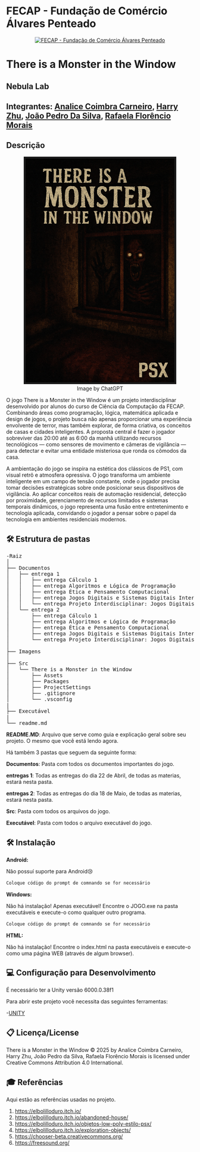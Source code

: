 # FECAP - Fundação de Comércio Álvares Penteado

<p align="center">
<a href= "https://www.fecap.br/"><img src="https://github.com/user-attachments/assets/aed2b4ff-9c3d-4cdf-83da-2aa277a53f82" alt="FECAP - Fundação de Comércio Álvares Penteado" border="0"></a>
</p>

# There is a Monster in the Window

## Nebula Lab

## Integrantes: <a href="https://www.linkedin.com/in/victorbarq/">Analice Coimbra Carneiro</a>, <a href="https://www.linkedin.com/in/victorbarq/">Harry Zhu</a>, <a href="https://www.linkedin.com/in/victorbarq/">João Pedro Da Silva</a>, <a href="https://www.linkedin.com/in/victorbarq/">Rafaela Florêncio Morais</a>

## Descrição

<p align="center">
  <img src="imagens/Capa do jogo.png" 
       alt="There is a Monster in the Window" 
       border="5" 
       width="400">
  <br>
  Image by ChatGPT
</p>


<p>
  O jogo There is a Monster in the Window é um projeto interdisciplinar desenvolvido por alunos do curso de Ciência da Computação da FECAP. Combinando áreas como programação, lógica, matemática aplicada e design de jogos, o projeto busca não apenas proporcionar uma experiência envolvente de terror, mas também explorar, de forma criativa, os conceitos de casas e cidades inteligentes. A proposta central é fazer o jogador sobreviver das 20:00 até as 6:00 da manhã utilizando recursos tecnológicos — como sensores de movimento e câmeras de vigilância — para detectar e evitar uma entidade misteriosa que ronda os cômodos da casa.

  A ambientação do jogo se inspira na estética dos clássicos de PS1, com visual retrô e atmosfera opressiva. O jogo transforma um ambiente inteligente em um campo de tensão constante, onde o jogador precisa tomar decisões estratégicas sobre onde posicionar seus dispositivos de vigilância. Ao aplicar conceitos reais de automação residencial, detecção por proximidade, gerenciamento de recursos limitados e sistemas temporais dinâmicos, o jogo representa uma fusão entre entretenimento e tecnologia aplicada, convidando o jogador a pensar sobre o papel da tecnologia em ambientes residenciais modernos.
</p>

## 🛠 Estrutura de pastas

<pre>
-Raiz
│
├── Documentos
│   ├── entrega 1
│   │   ├── entrega Cálculo 1
│   │   ├── entrega Algoritmos e Lógica de Programação
│   │   ├── entrega Ética e Pensamento Computacional
│   │   ├── entrega Jogos Digitais e Sistemas Digitais Interativos
│   │   └── entrega Projeto Interdisciplinar: Jogos Digitais - Jogo Executável
│   └── entrega 2
│       ├── entrega Cálculo 1
│       ├── entrega Algoritmos e Lógica de Programação
│       ├── entrega Ética e Pensamento Computacional
│       ├── entrega Jogos Digitais e Sistemas Digitais Interativos
│       └── entrega Projeto Interdisciplinar: Jogos Digitais
│
├── Imagens
│ 
├── Src
│   └── There is a Monster in the Window
│       ├── Assets
│       ├── Packages
│       ├── ProjectSettings
│       ├── .gitignore
│       └── .vsconfig
|
├── Executável
|  
└── readme.md
</pre>



<b>README.MD</b>: Arquivo que serve como guia e explicação geral sobre seu projeto. O mesmo que você está lendo agora.

Há também 3 pastas que seguem da seguinte forma:

<b>Documentos</b>: Pasta com todos os documentos importantes do jogo.

<b>entregas 1</b>: Todas as entregas do dia 22 de Abril, de todas as materias, estará nesta pasta.

<b>entregas 2</b>: Todas as entregas do dia 18 de Maio, de todas as materias, estará nesta pasta.

<b>Src</b>: Pasta com todos os arquivos do jogo.

<b>Executável</b>: Pasta com todos o arquivo executável do jogo.

## 🛠 Instalação

<b>Android:</b>

Não possuí suporte para Android😢


```sh
Coloque código do prompt de comnando se for necessário
```

<b>Windows:</b>

Não há instalação! Apenas executável!
Encontre o JOGO.exe na pasta executáveis e execute-o como qualquer outro programa.

```sh
Coloque código do prompt de comnando se for necessário
```

<b>HTML:</b>

Não há instalação!
Encontre o index.html na pasta executáveis e execute-o como uma página WEB (através de algum browser).

## 💻 Configuração para Desenvolvimento

É necessário ter a Unity versão 6000.0.38f1

Para abrir este projeto você necessita das seguintes ferramentas:

-<a href="https://unity.com/releases/editor/whats-new/6000.0.38#notes">UNITY</a>



## 📋 Licença/License
There is a Monster in the Window © 2025 by Analice Coimbra Carneiro, Harry Zhu, João Pedro da Silva, Rafaela Florêncio Morais is licensed under Creative Commons Attribution 4.0 International.

## 🎓 Referências

Aqui estão as referências usadas no projeto.

1. <https://elbolilloduro.itch.io/>
2. <https://elbolilloduro.itch.io/abandoned-house/>
3. <https://elbolilloduro.itch.io/objetos-low-poly-estilo-psx/>
4. <https://elbolilloduro.itch.io/exploration-objects/>
5. <https://chooser-beta.creativecommons.org/>
6. <https://freesound.org/>

